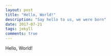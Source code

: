 ```yaml
---
layout: post
title: "Hello, World!"
description: "Say hello to us, we were born"
date: 2017-07-21
tags: jekyll
comments: true
---
```

Hello, World!
